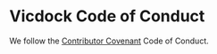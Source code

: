 # Vicdock Code of Conduct

We follow the [Contributor Covenant](https://www.contributor-covenant.org/version/1/4/code-of-conduct) Code of Conduct.
